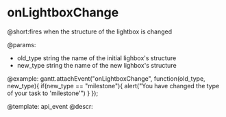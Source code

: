 onLightboxChange
=============
@short:fires when the structure of the lightbox is changed
	

@params:
- old_type	string	the name of the initial lighbox's structure
- new_type	string	the name of the new lighbox's structure

@example:
gantt.attachEvent("onLightboxChange", function(old_type, new_type){
	if(new_type == "milestone"){
    	alert("You have changed the type of your task to 'milestone'")
    }
});

@template:	api_event
@descr:

